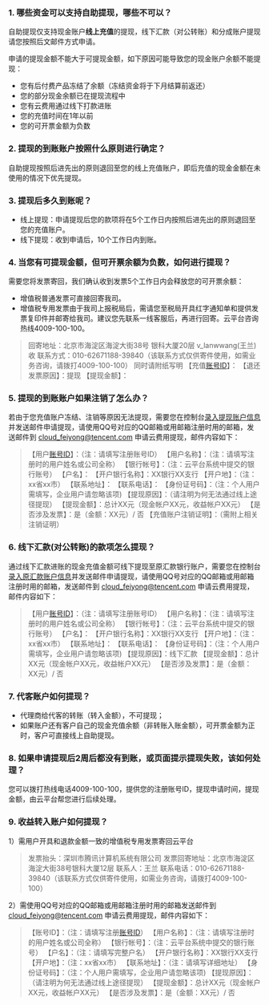 ### 1. 哪些资金可以支持自助提现，哪些不可以？

自助提现仅支持现金账户**线上充值**的提现，线下汇款（对公转账）和分成账户提现请您按照后文邮件方式申请。

申请的提现金额不能大于可提现金额，如下原因可能导致您的现金账户余额不能提现：

- 您有后付费产品冻结了余额（冻结资金将于下月结算前返还）
- 您的部分现金余额已在提现流程中
- 您有云费用通过线下打款进账
- 您的充值时间在1年以前
- 您的可开票金额为负数

### 2. 提现的到账账户按照什么原则进行确定？
自助提现按照后进先出的原则退回至您的线上充值账户，即后充值的现金金额在未使用的情况下优先提现。


### 3. 提现后多久到账呢？
- 线上提现：申请提现后您的款项将在5个工作日内按照后进先出的原则退回至您的充值账户。
- 线下提现：收到申请后，10个工作日内到账。


### 4. 当您有可提现金额，但可开票余额为负数，如何进行提现？
需要您将发票寄回，我们确认收到发票5个工作日内会释放您的可开票余额：
- 增值税普通发票可直接回寄我司。
- 增值税专用发票由于我司上报税局后，需请您至税局开具红字通知单和提供发票复印件并邮寄给我司。建议您先联系一线客服后，再进行回寄。云平台咨询热线4009-100-100。

>回寄地址：北京市海淀区海淀大街38号 银科大厦20层 v_lanwwang(王兰) 收 
联系方式：010-62671188-39840（该联系方式仅供寄件使用，如需业务咨询，请拨打4009-100-100）
同时请附纸写明
【充值[账号ID](http://tcecqpoc.fsphere.cn/document/product/378/8704)】：
【退还发票原因】：提现
【提现金额】：

### 5. 提现的到账账户如果注销了怎么办？
若由于您充值账户冻结、注销等原因无法提现，需要您在控制台[录入提现账户信息](http://console.tce.fsphere.cn/account/account)并发送邮件申请提现，请使用QQ号对应的QQ邮箱或用邮箱注册时用的邮箱，发送邮件到 cloud_feiyong@tencent.com 申请云费用提现，邮件内容如下：

>【用户[账号ID](http://tcecqpoc.fsphere.cn/document/product/378/8704)】：（注：请填写注册账号ID）
【用户名称】：（注：请填写注册时的用户姓名或公司全称）
【银行帐号】：（注：云平台系统中提交的银行账号）
【户名】：
【开户银行名称】：XX银行XX支行
【开户地】：（注：xx省xx市）
【联系地址】：
【联系电话】：
【身份证号码】：（注：个人用户需填写，企业用户请忽略该项)
【提现原因】：（请注明为何无法通过线上途径提现）
【提现金额】：总计XX元（现金帐户XX元，收益帐户XX元）
【是否涉及发票】：是（金额：XX元）/ 否
【充值账户注销证明】：（需附上相关注销证明）

### 6. 线下汇款(对公转账)的款项怎么提现？
通过线下汇款进账的现金充值金额可线下提现至原汇款银行账户，需要您在控制台[录入原汇款账户信息](http://console.tce.fsphere.cn/account/account)并发送邮件申请提现，请使用QQ号对应的QQ邮箱或用邮箱注册时用的邮箱，发送邮件到 cloud_feiyong@tencent.com 申请云费用提现，邮件内容如下：

>【用户[账号ID](http://tcecqpoc.fsphere.cn/document/product/378/8704)】：（注：请填写注册账号ID）
【用户名称】：（注：请填写注册时的用户姓名或公司全称）
【银行帐号】：（注：云平台系统中提交的银行账号）
【户名】：
【开户银行名称】：XX银行XX支行
【开户地】：（注：xx省xx市）
【联系地址】：
【联系电话】：
【身份证号码】：（注：个人用户需填写，企业用户请忽略该项)
【提现原因】：线下汇款 
【提现金额】：总计XX元（现金帐户XX元，收益帐户XX元）
【是否涉及发票】：是（金额：XX元）/ 否

### 7. 代客账户如何提现？
- 代理商给代客的转账（转入金额），不可提现；
- 如果账户还有客户自己的现金充值余额（非转账入账金额），可开票金额为正时，客户可直接线上自助提现。

### 8. 如果申请提现后2周后都没有到账，或页面提示提现失败，该如何处理？
您可以拨打热线电话4009-100-100，提供您的注册账号ID，提现申请时间，提现金额，由云平台帮您进行后续处理。

### 9. 收益转入账户如何提现？

1）需用户开具和退款金额一致的增值税专用发票寄回云平台
>发票抬头：深圳市腾讯计算机系统有限公司
发票回寄地址：北京市海淀区海淀大街38号银科大厦12层
联系人：王兰
联系电话：010-62671188-39840（该联系方式仅供寄件使用，如需业务咨询，请拨打4009-100-100）

2）需使用QQ号对应的QQ邮箱或用邮箱注册时用的邮箱发送邮件到 cloud_feiyong@tencent.com 申请云费用提现，邮件内容如下：
>【账号ID】：（注：请填写注册[账号ID](http://tcecqpoc.fsphere.cn/document/product/378/8704)）
【用户名称】：（注：请填写注册时的用户姓名或公司全称）
【银行帐号】：（注：云平台系统中提交的银行账号）
【户名】：（注：请填写完整户名）
【开户银行名称】：XX银行XX支行
【开户地】：（注：xx省xx市）
【联系地址】：（注：请填写详细地址）
【身份证号码】：（注：个人用户需填写，企业用户请忽略该项)
【提现原因】：（请注明为何无法通过线上途径提现）
【提现金额】：总计XX元（现金帐户XX元，收益帐户XX元）
【是否涉及发票】：是（金额：XX元）/ 否





